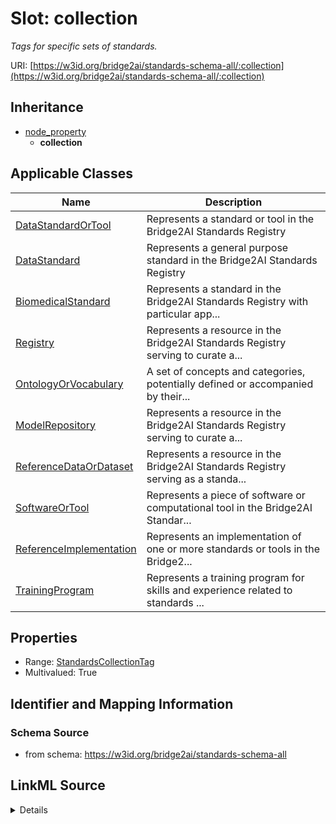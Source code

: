 # Slot: collection
_Tags for specific sets of standards._


URI: [https://w3id.org/bridge2ai/standards-schema-all/:collection](https://w3id.org/bridge2ai/standards-schema-all/:collection)




## Inheritance

* [node_property](node_property.md)
    * **collection**





## Applicable Classes

| Name | Description |
| --- | --- |
[DataStandardOrTool](DataStandardOrTool.md) | Represents a standard or tool in the Bridge2AI Standards Registry
[DataStandard](DataStandard.md) | Represents a general purpose standard in the Bridge2AI Standards Registry
[BiomedicalStandard](BiomedicalStandard.md) | Represents a standard in the Bridge2AI Standards Registry with particular app...
[Registry](Registry.md) | Represents a resource in the Bridge2AI Standards Registry serving to curate a...
[OntologyOrVocabulary](OntologyOrVocabulary.md) | A set of concepts and categories, potentially defined or accompanied by their...
[ModelRepository](ModelRepository.md) | Represents a resource in the Bridge2AI Standards Registry serving to curate a...
[ReferenceDataOrDataset](ReferenceDataOrDataset.md) | Represents a resource in the Bridge2AI Standards Registry serving as a standa...
[SoftwareOrTool](SoftwareOrTool.md) | Represents a piece of software or computational tool in the Bridge2AI Standar...
[ReferenceImplementation](ReferenceImplementation.md) | Represents an implementation of one or more standards or tools in the Bridge2...
[TrainingProgram](TrainingProgram.md) | Represents a training program for skills and experience related to standards ...






## Properties

* Range: [StandardsCollectionTag](StandardsCollectionTag.md)
* Multivalued: True








## Identifier and Mapping Information







### Schema Source


* from schema: https://w3id.org/bridge2ai/standards-schema-all




## LinkML Source

<details>
```yaml
name: collection
description: Tags for specific sets of standards.
from_schema: https://w3id.org/bridge2ai/standards-schema-all
rank: 1000
is_a: node_property
domain: NamedThing
multivalued: true
alias: collection
domain_of:
- DataStandardOrTool
range: StandardsCollectionTag

```
</details>